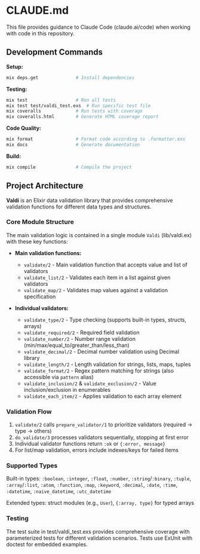 # CLAUDE.md

This file provides guidance to Claude Code (claude.ai/code) when working with code in this repository.

## Development Commands

**Setup:**
```bash
mix deps.get              # Install dependencies
```

**Testing:**
```bash
mix test                  # Run all tests
mix test test/valdi_test.exs  # Run specific test file
mix coveralls             # Run tests with coverage
mix coveralls.html        # Generate HTML coverage report
```

**Code Quality:**
```bash
mix format                # Format code according to .formatter.exs
mix docs                  # Generate documentation
```

**Build:**
```bash
mix compile               # Compile the project
```

## Project Architecture

**Valdi** is an Elixir data validation library that provides comprehensive validation functions for different data types and structures.

### Core Module Structure

The main validation logic is contained in a single module `Valdi` (lib/valdi.ex) with these key functions:

- **Main validation functions:**
  - `validate/2` - Main validation function that accepts value and list of validators
  - `validate_list/2` - Validates each item in a list against given validators
  - `validate_map/2` - Validates map values against a validation specification

- **Individual validators:**
  - `validate_type/2` - Type checking (supports built-in types, structs, arrays)
  - `validate_required/2` - Required field validation
  - `validate_number/2` - Number range validation (min/max/equal_to/greater_than/less_than)
  - `validate_decimal/2` - Decimal number validation using Decimal library
  - `validate_length/2` - Length validation for strings, lists, maps, tuples
  - `validate_format/2` - Regex pattern matching for strings (also accessible via `pattern` alias)
  - `validate_inclusion/2` & `validate_exclusion/2` - Value inclusion/exclusion in enumerables
  - `validate_each_item/2` - Applies validation to each array element

### Validation Flow

1. `validate/2` calls `prepare_validator/1` to prioritize validators (required → type → others)
2. `do_validate/3` processes validators sequentially, stopping at first error
3. Individual validator functions return `:ok` or `{:error, message}`
4. For list/map validation, errors include indexes/keys for failed items

### Supported Types

Built-in types: `:boolean`, `:integer`, `:float`, `:number`, `:string`/`:binary`, `:tuple`, `:array`/`:list`, `:atom`, `:function`, `:map`, `:keyword`, `:decimal`, `:date`, `:time`, `:datetime`, `:naive_datetime`, `:utc_datetime`

Extended types: struct modules (e.g., `User`), `{:array, type}` for typed arrays

### Testing

The test suite in test/valdi_test.exs provides comprehensive coverage with parameterized tests for different validation scenarios. Tests use ExUnit with doctest for embedded examples.